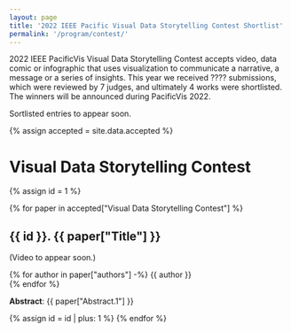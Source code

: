 ```yaml
---
layout: page
title: '2022 IEEE Pacific Visual Data Storytelling Contest Shortlist'
permalink: '/program/contest/'
---
```


2022 IEEE PacificVis Visual Data Storytelling Contest accepts video, data comic or infographic that uses visualization to communicate a narrative, a message or a series of insights. This year we received <span class="notice">????</span> submissions, which were reviewed by 7 judges, and ultimately 4 works were shortlisted. The winners will be announced during PacificVis 2022.


<!-- To view all shortlisted entries, please visit the Storytelling Contest Showcase on Vimeo. -->

<span class="notice">Sortlisted entries to appear soon.</span>

<script src="https://unpkg.com/vue@3"></script>
<script type="text/javascript" src="{{ site.baseurl }}/assets/javascripts/accepted.js"></script>

{% assign accepted = site.data.accepted %}

# Visual Data Storytelling Contest

{% assign id = 1 %}

{% for paper in accepted["Visual Data Storytelling Contest"] %}
## {{ id }}. <span class="contest-title">{{ paper["Title"] }}</span>

<span class="notice">(Video to appear soon.)</span>

{% for author in paper["authors"] -%}
<span class="paper-author">{{ author }}</span><br/>
{% endfor %}

**Abstract**: {{ paper["Abstract.1"] }}

{% assign id = id | plus: 1 %}
{% endfor %}

<!-- script type="text/javascript" src="{{ site.baseurl }}/assets/javascripts/accepted.js"></script -->
